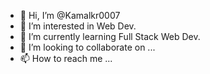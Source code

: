 - 👋 Hi, I’m @Kamalkr0007
- 👀 I’m interested in Web Dev.
- 🌱 I’m currently learning Full Stack Web Dev.
- 💞️ I’m looking to collaborate on ...
- 📫 How to reach me ...

<!---
Kamalkr0007/Kamalkr0007 is a ✨ special ✨ repository because its `README.md` (this file) appears on your GitHub profile.
You can click the Preview link to take a look at your changes.
--->

